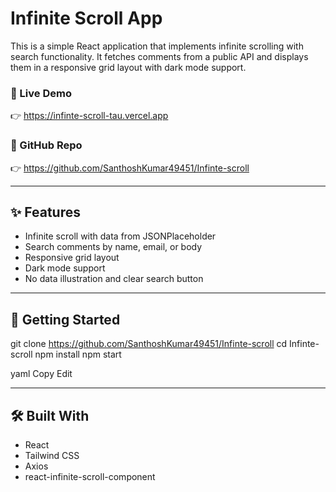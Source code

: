 # Infinite Scroll App

This is a simple React application that implements infinite scrolling with search functionality. It fetches comments from a public API and displays them in a responsive grid layout with dark mode support.

### 🔗 Live Demo
👉 https://infinte-scroll-tau.vercel.app

### 📁 GitHub Repo
👉 https://github.com/SanthoshKumar49451/Infinte-scroll

---

## ✨ Features

- Infinite scroll with data from JSONPlaceholder
- Search comments by name, email, or body
- Responsive grid layout
- Dark mode support
- No data illustration and clear search button

---

## 🚀 Getting Started

git clone https://github.com/SanthoshKumar49451/Infinte-scroll
cd Infinte-scroll
npm install
npm start

yaml
Copy
Edit

---

## 🛠 Built With

- React
- Tailwind CSS
- Axios
- react-infinite-scroll-component
